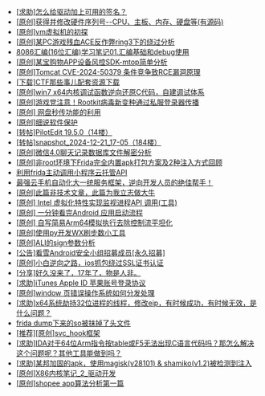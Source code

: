 + [[求助]怎么给驱动加上可用的签名？](https://bbs.kanxue.com/thread-284923.htm)
+ [[原创]获得并修改硬件序列号--CPU、主板、内存、硬盘等(有源码)](https://bbs.kanxue.com/thread-282756.htm)
+ [[原创]vm虚拟机的初探](https://bbs.kanxue.com/thread-284883.htm)
+ [[原创]某PC游戏残血ACE反作弊ring3下的绕过分析](https://bbs.kanxue.com/thread-284667.htm)
+ [8086汇编(16位汇编)学习笔记01.汇编基础和debug使用](https://bbs.kanxue.com/thread-284940.htm)
+ [[原创]某宝购物APP设备风控SDK-mtop简单分析](https://bbs.kanxue.com/thread-284241.htm)
+ [[原创]Tomcat CVE-2024-50379 条件竞争致RCE漏洞原理](https://bbs.kanxue.com/thread-284939.htm)
+ [[下载]CTF那些事儿配套资源下载](https://bbs.kanxue.com/thread-283930.htm)
+ [[原创]win7 x64内核调试函数逆向还原C代码，自建调试体系](https://bbs.kanxue.com/thread-260034.htm)
+ [[原创]游戏党注意！Rootkit病毒新变种通过私服登录器传播](https://bbs.kanxue.com/thread-273672.htm)
+ [[原创] 网盘秒传功能的利用](https://bbs.kanxue.com/thread-284783.htm)
+ [[原创]细说软件保护](https://bbs.kanxue.com/thread-284629.htm)
+ [[转帖]PilotEdit 19.5.0（14楼）](https://bbs.kanxue.com/thread-277979.htm)
+ [[转帖]snapshot_2024-12-21_17-05（184楼）](https://bbs.kanxue.com/thread-270207.htm)
+ [[原创]微信4.0聊天记录数据库文件解密分析](https://bbs.kanxue.com/thread-284417.htm)
+ [[原创]非root环境下Frida完全内置apk打包方案及2种注入方式回顾](https://bbs.kanxue.com/thread-284482.htm)
+ [利用frida主动调用小程序云托管API](https://bbs.kanxue.com/thread-284878.htm)
+ [最强云手机自动化大一统服务框架，逆向开发人员的绝佳帮手！](https://bbs.kanxue.com/thread-275820.htm)
+ [[原创]此篇非技术文章，此篇为我立志做大牛](https://bbs.kanxue.com/thread-284823.htm)
+ [[原创] Intel 虚拟化特性实现监视进程API 调用(工具)](https://bbs.kanxue.com/thread-283716.htm)
+ [[原创] 一分钟看完Android 应用启动流程](https://bbs.kanxue.com/thread-284686.htm)
+ [[原创] 自写简易Arm64模拟执行去除控制流平坦化](https://bbs.kanxue.com/thread-284890.htm)
+ [[原创]使用py开发WX刷步数小工具](https://bbs.kanxue.com/thread-284858.htm)
+ [[原创]ALI的sign参数分析](https://bbs.kanxue.com/thread-284292.htm)
+ [[公告]看雪Android安全小组招募成员[永久招募]](https://bbs.kanxue.com/thread-224995.htm)
+ [[原创]小白逆向之路，ios抓包绕过SSL证书认证](https://bbs.kanxue.com/thread-281551.htm)
+ [[分享]好久没来了，17年了，物是人非。](https://bbs.kanxue.com/thread-283832.htm)
+ [[求助]iTunes Apple ID 苹果账号登录协议](https://bbs.kanxue.com/thread-280207.htm)
+ [[原创]window 页错误操作系统如何分发处理](https://bbs.kanxue.com/thread-284919.htm)
+ [[求助]x64系统劫持32位进程的线程，修改eip，有时候成功，有时候无效，是什么问题？](https://bbs.kanxue.com/thread-284720.htm)
+ [frida dump下来的so被抹掉了头文件](https://bbs.kanxue.com/thread-284813.htm)
+ [[推荐][原创]svc_hook框架](https://bbs.kanxue.com/thread-284713.htm)
+ [[求助]IDA对于64位Arm指令按table或F5无法出现C语言代码吗？那怎么解决这个问题呢？其他工具能做到吗？](https://bbs.kanxue.com/thread-284587.htm)
+ [[求助]某邦加固的apk，使用magisk(v28101) & shamiko(v1.2)被检测到注入](https://bbs.kanxue.com/thread-284943.htm)
+ [[原创]X86内核笔记_2_驱动开发](https://bbs.kanxue.com/thread-268379.htm)
+ [[原创]shopee app算法分析第一篇](https://bbs.kanxue.com/thread-284570.htm)
